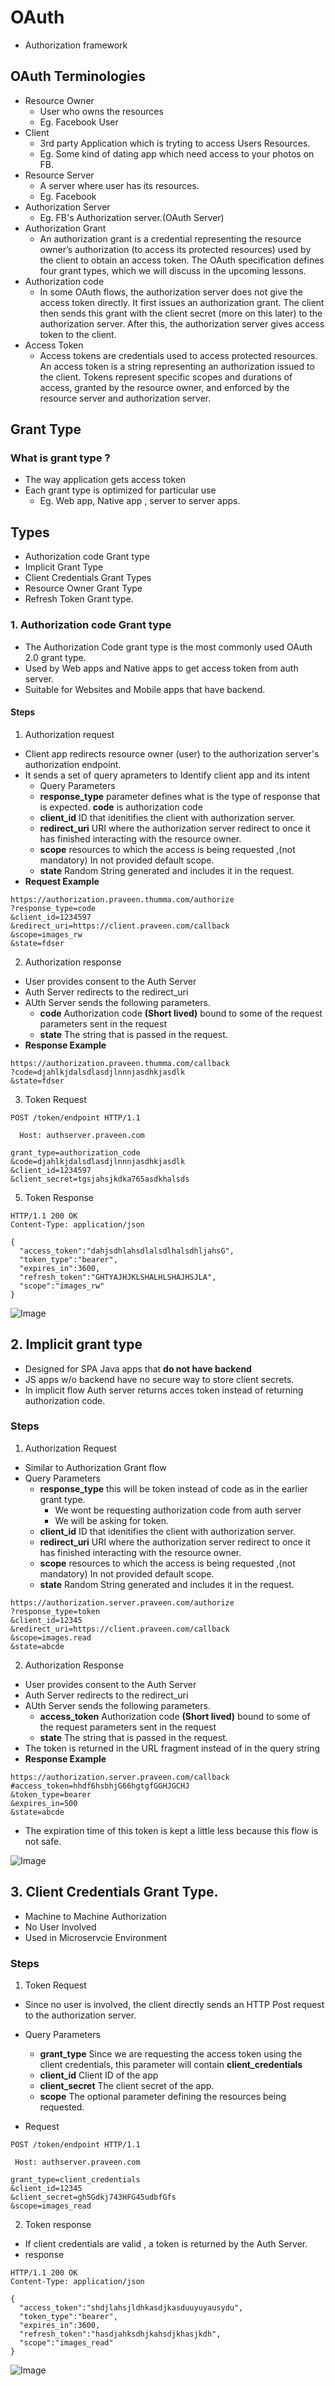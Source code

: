 # OAuth
- Authorization framework


## OAuth Terminologies
- Resource Owner
  - User who owns the resources
  - Eg. Facebook User
- Client
  - 3rd party Application which is  tryting to access Users Resources.
  - Eg. Some kind of dating app which need access to your photos on FB.
- Resource Server
  - A server where user has its resources.
  - Eg. Facebook
- Authorization Server
  - Eg. FB's Authorization server.(OAuth Server) 
- Authorization Grant
  - An authorization grant is a credential representing the resource owner’s authorization (to access its protected resources) used by the client to obtain an access token. The OAuth specification defines four grant types, which we will discuss in the upcoming lessons.  
- Authorization code
  -  In some OAuth flows, the authorization server does not give the access token directly. It first issues an authorization grant. The client then sends this grant with the client secret (more on this later) to the authorization server. After this, the authorization server gives access token to the client. 
- Access Token
  - Access tokens are credentials used to access protected resources. An access token is a string representing an authorization issued to the client. Tokens represent specific scopes and durations of access, granted by the resource owner, and enforced by the resource server and authorization server. 

## Grant Type
### What is grant type ?
- The way application gets access token
- Each grant type is optimized for particular use
  - Eg. Web app, Native app , server to server apps.
## Types
- Authorization code Grant type
- Implicit Grant Type
- Client Credentials Grant Types
- Resource Owner Grant Type
- Refresh Token Grant type.
### 1. Authorization code Grant type
- The Authorization Code grant type is the most commonly used OAuth 2.0 grant type.
- Used by Web apps and Native apps to get access token from auth server.
- Suitable for Websites and Mobile apps that have backend.
#### Steps 
1. Authorization request
- Client app redirects resource owner (user) to the authorization server's authorization endpoint.
- It sends a set of query aprameters to Identify client app and its intent
  - Query Parameters
  - __response_type__ parameter defines what is the type of response that is expected. __code__ is authorization code
  - __client_id__ ID that idenitifies the client with authorization server.
  - __redirect_uri__ URI where the authorization server redirect to once it has finished interacting with the resource owner.
  - __scope__ resources to which the access is being requested ,(not mandatory) In not provided default scope.
  - __state__ Random String generated and includes it in the request.
- __Request Example__
```
https://authorization.praveen.thumma.com/authorize
?response_type=code
&client_id=1234597
&redirect_uri=https://client.praveen.com/callback
&scope=images_rw
&state=fdser
```
2. Authorization response
- User provides consent to the Auth Server
- Auth Server redirects to the redirect_uri
- AUth Server sends the following parameters.
  - __code__ Authorization code __(Short lived)__ bound to some of the request parameters sent in the request
  - __state__ The string that is passed in the request.
- __Response Example__
```
https://authorization.praveen.thumma.com/callback
?code=djahlkjdalsdlasdjlnnnjasdhkjasdlk
&state=fdser
```
3. Token Request

```
POST /token/endpoint HTTP/1.1

  Host: authserver.praveen.com

grant_type=authorization_code
&code=djahlkjdalsdlasdjlnnnjasdhkjasdlk
&client_id=1234597
&client_secret=tgsjahsjkdka765asdkhalsds
```
5. Token Response

```
HTTP/1.1 200 OK
Content-Type: application/json

{
  "access_token":"dahjsdhlahsdlalsdlhalsdhljahsG",
  "token_type":"bearer",
  "expires_in":3600,
  "refresh_token":"GHTYAJHJKLSHALHLSHAJHSJLA",
  "scope":"images_rw"
}
```

![Image](auth_code_grant_type.jpg)

## 2. Implicit grant type
- Designed for SPA Java apps that __do not have backend__
- JS apps w/o backend have no secure way to store client secrets.
- In implicit flow Auth server returns acces token instead of returning authorization code.
### Steps
1. Authorization Request
- Similar to Authorization Grant flow
- Query Parameters
  - __response_type__ this will be token instead of code as in the earlier grant type.
    - We wont be requesting authorization code from auth server 
    - We will be asking for token.
  - __client_id__ ID that idenitifies the client with authorization server.
  - __redirect_uri__ URI where the authorization server redirect to once it has finished interacting with the resource owner.
  - __scope__ resources to which the access is being requested ,(not mandatory) In not provided default scope.
  - __state__ Random String generated and includes it in the request.
 
 ```
 https://authorization.server.praveen.com/authorize
?response_type=token
&client_id=12345
&redirect_uri=https://client.praveen.com/callback
&scope=images.read
&state=abcde
 ```
 2. Authorization Response
- User provides consent to the Auth Server
- Auth Server redirects to the redirect_uri
- AUth Server sends the following parameters.
  - __access_token__ Authorization code __(Short lived)__ bound to some of the request parameters sent in the request
  - __state__ The string that is passed in the request.
- The token is returned in the URL fragment instead of in the query string 
- __Response Example__
```
https://authorization.server.praveen.com/callback
#access_token=hhdf6hsbhjG66hgtgfGGHJGCHJ
&token_type=bearer
&expires_in=500
&state=abcde
```
- The expiration time of this token is kept a little less because this flow is not safe.


![Image](implict_grant_type.jpg)

## 3. Client Credentials Grant Type.
- Machine to Machine Authorization
- No User Involved
- Used in Microservcie Environment

### Steps
1. Token Request
- Since no user is involved, the client directly sends an HTTP Post request to the authorization server.
- Query Parameters
  - __grant_type__ Since we are requesting the access token using the client credentials, this parameter will contain __client_credentials__
  -  __client_id__ Client ID of the app
  -  __client_secret__ The client secret of the app.
  -  __scope__ The optional parameter defining the resources being requested.
  
 - Request
 ```
 POST /token/endpoint HTTP/1.1

  Host: authserver.praveen.com

grant_type=client_credentials
&client_id=12345
&client_secret=gh5Gdkj743HFG45udbfGfs
&scope=images_read
 ```
2. Token response
- If client credentials are valid , a token is returned by the Auth Server.
- response
```
HTTP/1.1 200 OK
Content-Type: application/json

{
  "access_token":"shdjlahsjldhkasdjkasduuyuyausydu",
  "token_type":"bearer",
  "expires_in":3600,
  "refresh_token":"hasdjahksdhjkahsdjkhasjkdh",
  "scope":"images_read"
}
```


![Image](client_credentials_grant_type.jpg)
